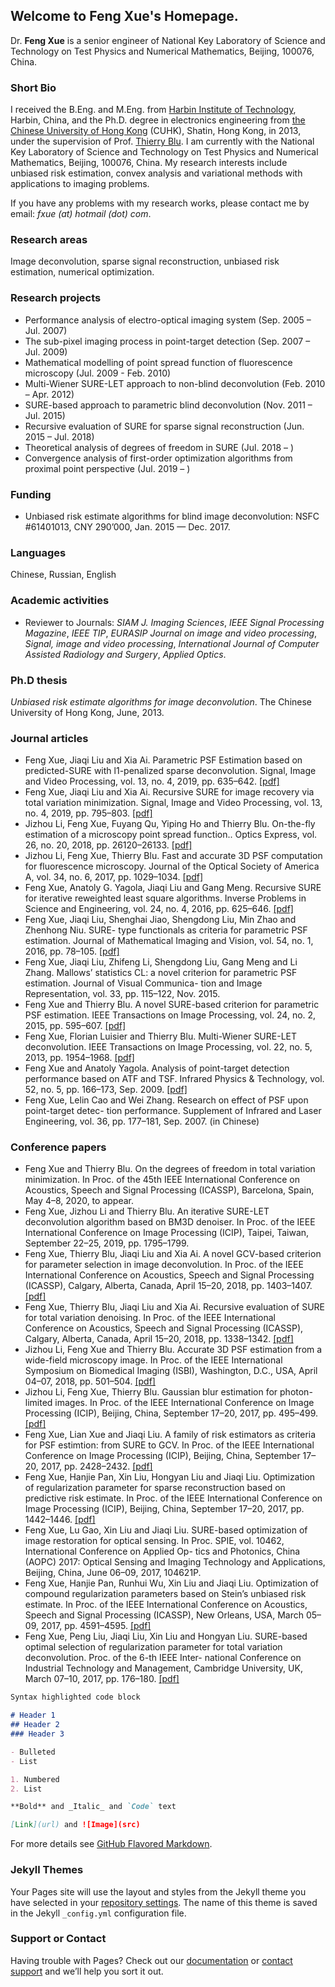 ## Welcome to Feng Xue's Homepage.

Dr. **Feng Xue** is a senior engineer of National Key Laboratory of Science and Technology on Test Physics and Numerical Mathematics, Beijing, 100076, China.

### Short Bio
I received the B.Eng. and M.Eng. from <a href="http://www.hit.edu.cn">Harbin Institute of Technology</a>, Harbin, China, and the Ph.D. degree in electronics engineering from <a href="http://www.cuhk.edu.hk">the Chinese University of Hong Kong</a> (CUHK), Shatin, Hong Kong, in 2013, under the supervision of Prof. <a href="http://www.ee.cuhk.edu.hk/~tblu/monsite/phps/">Thierry Blu</a>. I am currently with the National Key Laboratory of Science and Technology on Test Physics and Numerical Mathematics, Beijing, 100076, China. My research interests include unbiased risk estimation, convex analysis and variational methods with applications to imaging problems.

If you have any problems with my research works, please contact me by email: _fxue (at) hotmail (dot) com_.

### Research areas

Image deconvolution, sparse signal reconstruction, unbiased risk estimation, numerical optimization.

### Research projects
- Performance analysis of electro-optical imaging system (Sep. 2005 – Jul. 2007)
- The sub-pixel imaging process in point-target detection (Sep. 2007 – Jul. 2009)
- Mathematical modelling of point spread function of fluorescence microscopy (Jul. 2009 - Feb. 2010)
- Multi-Wiener SURE-LET approach to non-blind deconvolution (Feb. 2010 – Apr. 2012)
- SURE-based approach to parametric blind deconvolution (Nov. 2011 – Jul. 2015)
- Recursive evaluation of SURE for sparse signal reconstruction (Jun. 2015 – Jul. 2018)
- Theoretical analysis of degrees of freedom in SURE (Jul. 2018 –  )
- Convergence analysis of first-order optimization algorithms from proximal point perspective (Jul. 2019 –  )

### Funding
- Unbiased risk estimate algorithms for blind image deconvolution: NSFC #61401013, CNY 290’000, Jan. 2015 — Dec. 2017.

### Languages
Chinese, Russian, English

### Academic activities
- Reviewer to Journals: _SIAM J. Imaging Sciences_, _IEEE Signal Processing Magazine_, _IEEE TIP_, _EURASIP Journal on image and video processing_, _Signal, image and video processing_, _International Journal of Computer Assisted Radiology and Surgery_, _Applied Optics_.

### Ph.D thesis
_Unbiased risk estimate algorithms for image deconvolution_. The Chinese University of Hong Kong, June, 2013.

### Journal articles

- Feng Xue, Jiaqi Liu and Xia Ai. Parametric PSF Estimation based on predicted-SURE with l1-penalized sparse deconvolution. Signal, Image and Video Processing, vol. 13, no. 4, 2019, pp. 635–642.  <a href="/sivp_psf_l1_2019.pdf">[pdf]</a>
- Feng Xue, Jiaqi Liu and Xia Ai. Recursive SURE for image recovery via total variation minimization. Signal, Image and Video Processing, vol. 13, no. 4, 2019, pp. 795–803. <a href="/sivp_tv_min_2019.pdf">[pdf]</a>
- Jizhou Li, Feng Xue, Fuyang Qu, Yiping Ho and Thierry Blu. On-the-fly estimation of a microscopy point spread function.. Optics Express, vol. 26, no. 20, 2018, pp. 26120–26133. <a href="/optics_express_2018.pdf">[pdf]</a>
- Jizhou Li, Feng Xue, Thierry Blu. Fast and accurate 3D PSF computation for fluorescence microscopy. Journal of the Optical Society of America A, vol. 34, no. 6, 2017, pp. 1029–1034. <a href="/josaa_2017_published.pdf">[pdf]</a>
- Feng Xue, Anatoly G. Yagola, Jiaqi Liu and Gang Meng. Recursive SURE for iterative reweighted least square algorithms. Inverse Problems in Science and Engineering, vol. 24, no. 4, 2016, pp. 625–646. <a href="/ipse_irls_2016.pdf">[pdf]</a>
- Feng Xue, Jiaqi Liu, Shenghai Jiao, Shengdong Liu, Min Zhao and Zhenhong Niu. SURE- type functionals as criteria for parametric PSF estimation. Journal of Mathematical Imaging and Vision, vol. 54, no. 1, 2016, pp. 78–105. <a href="/jmiv_published_2016.pdf">[pdf]</a>
- Feng Xue, Jiaqi Liu, Zhifeng Li, Shengdong Liu, Gang Meng and Li Zhang. Mallows’ statistics CL: a novel criterion for parametric PSF estimation. Journal of Visual Communica- tion and Image Representation, vol. 33, pp. 115–122, Nov. 2015.
- Feng Xue and Thierry Blu. A novel SURE-based criterion for parametric PSF estimation. IEEE Transactions on Image Processing, vol. 24, no. 2, 2015, pp. 595–607. <a href="/tip_2015.pdf">[pdf]</a>
- Feng Xue, Florian Luisier and Thierry Blu. Multi-Wiener SURE-LET deconvolution. IEEE Transactions on Image Processing, vol. 22, no. 5, 2013, pp. 1954–1968. <a href="/tip_2013.pdf">[pdf]</a>
- Feng Xue and Anatoly Yagola. Analysis of point-target detection performance based on ATF and TSF. Infrared Physics & Technology, vol. 52, no. 5, pp. 166–173, Sep. 2009. <a href="/infrared_2009.pdf">[pdf]</a>
- Feng Xue, Lelin Cao and Wei Zhang. Research on effect of PSF upon point-target detec- tion performance. Supplement of Infrared and Laser Engineering, vol. 36, pp. 177–181, Sep. 2007. (in Chinese)

### Conference papers
- Feng Xue and Thierry Blu. On the degrees of freedom in total variation minimization. In Proc. of the 45th IEEE International Conference on Acoustics, Speech and Signal Processing (ICASSP), Barcelona, Spain, May 4–8, 2020, to appear.
- Feng Xue, Jizhou Li and Thierry Blu. An iterative SURE-LET deconvolution algorithm based on BM3D denoiser. In Proc. of the IEEE International Conference on Image Processing (ICIP), Taipei, Taiwan, September 22–25, 2019, pp. 1795–1799.
- Feng Xue, Thierry Blu, Jiaqi Liu and Xia Ai. A novel GCV-based criterion for parameter selection in image deconvolution. In Proc. of the IEEE International Conference on Acoustics, Speech and Signal Processing (ICASSP), Calgary, Alberta, Canada, April 15–20, 2018, pp. 1403–1407.  <a href="/icassp_2018_tv.pdf">[pdf]</a> 
- Feng Xue, Thierry Blu, Jiaqi Liu and Xia Ai. Recursive evaluation of SURE for total variation denoising. In Proc. of the IEEE International Conference on Acoustics, Speech and Signal Processing (ICASSP), Calgary, Alberta, Canada, April 15–20, 2018, pp. 1338–1342. <a href="/icassp_2018_tv.pdf">[pdf]</a> 
- Jizhou Li, Feng Xue and Thierry Blu. Accurate 3D PSF estimation from a wide-field microscopy image. In Proc. of the IEEE International Symposium on Biomedical Imaging (ISBI), Washington, D.C., USA, April 04–07, 2018, pp. 501–504.  <a href="/isbi_2018_micro.pdf">[pdf]</a> 
- Jizhou Li, Feng Xue, Thierry Blu. Gaussian blur estimation for photon-limited images. In Proc. of the IEEE International Conference on Image Processing (ICIP), Beijing, China, September 17–20, 2017, pp. 495–499.   <a href="/isbi_2018_micro.pdf">[pdf]</a> 
- Feng Xue, Lian Xue and Jiaqi Liu. A family of risk estimators as criteria for PSF estimtion: from SURE to GCV. In Proc. of the IEEE International Conference on Image Processing (ICIP), Beijing, China, September 17–20, 2017, pp. 2428–2432.  <a href="/icip_2017_psf.pdf">[pdf]</a> 
- Feng Xue, Hanjie Pan, Xin Liu, Hongyan Liu and Jiaqi Liu. Optimization of regularization parameter for sparse reconstruction based on predictive risk estimate. In Proc. of the IEEE International Conference on Image Processing (ICIP), Beijing, China, September 17–20, 2017, pp. 1442–1446.  <a href="/icip_2017_admm.pdf">[pdf]</a> 
- Feng Xue, Lu Gao, Xin Liu and Jiaqi Liu. SURE-based optimization of image restoration for optical sensing. In Proc. SPIE, vol. 10462, International Conference on Applied Op- tics and Photonics, China (AOPC) 2017: Optical Sensing and Imaging Technology and Applications, Beijing, China, June 06–09, 2017, 104621P.
- Feng Xue, Hanjie Pan, Runhui Wu, Xin Liu and Jiaqi Liu. Optimization of compound regularization parameters based on Stein’s unbiased risk estimate. In Proc. of the IEEE International Conference on Acoustics, Speech and Signal Processing (ICASSP), New Orleans, USA, March 05–09, 2017, pp. 4591–4595.  <a href="/icassp_2018_tv.pdf">[pdf]</a> 
- Feng Xue, Peng Liu, Jiaqi Liu, Xin Liu and Hongyan Liu. SURE-based optimal selection of regularization parameter for total variation deconvolution. Proc. of the 6-th IEEE Inter- national Conference on Industrial Technology and Management, Cambridge University, UK, March 07–10, 2017, pp. 176–180.  <a href="/icassp_2018_tv.pdf">[pdf]</a> 

```markdown
Syntax highlighted code block

# Header 1
## Header 2
### Header 3

- Bulleted
- List

1. Numbered
2. List

**Bold** and _Italic_ and `Code` text

[Link](url) and ![Image](src)
```

For more details see [GitHub Flavored Markdown](https://guides.github.com/features/mastering-markdown/).

### Jekyll Themes

Your Pages site will use the layout and styles from the Jekyll theme you have selected in your [repository settings](https://github.com/fxue1983/fxue.github.io/settings). The name of this theme is saved in the Jekyll `_config.yml` configuration file.

### Support or Contact

Having trouble with Pages? Check out our [documentation](https://help.github.com/categories/github-pages-basics/) or [contact support](https://github.com/contact) and we’ll help you sort it out.


